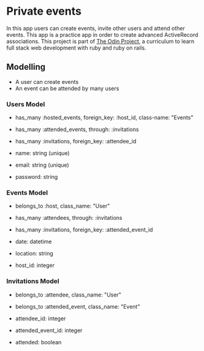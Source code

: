 # Private events

In this app users can create events, invite other users and attend other events. This app is a practice app in order to create advanced ActiveRecord associations. This project is part of [The Odin Project](https://www.theodinproject.com/lessons/associations), a curriculum to learn full stack web development with ruby and ruby on rails. 

## Modelling
- A user can create events
- An event can be attended by many users

### Users Model
- has_many :hosted_events, foreign_key: :host_id, class-name: "Events"
- has_many :attended_events, through: :invitations
- has_many :invitations, foreign_key: :attendee_id

- name: string (unique)
- email: string (unique)
- password: string 

### Events Model
- belongs_to :host, class_name: "User"
- has_many :attendees, through: :invitations
- has_many :invitations, foreign_key: :attended_event_id

- date: datetime
- location: string
- host_id: integer

### Invitations Model
- belongs_to :attendee, class_name: "User"
- belongs_to :attended_event, class_name: "Event"

- attendee_id: integer
- attended_event_id: integer
- attended: boolean
